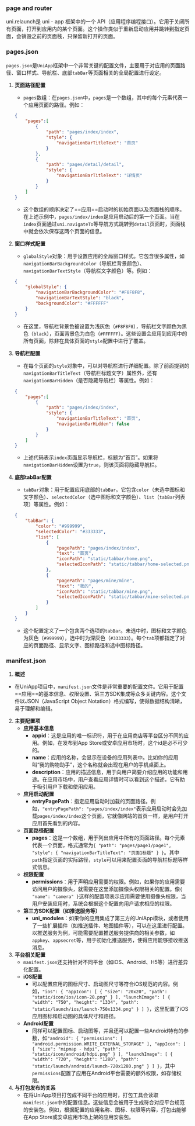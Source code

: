 

### page and router

uni.relaunch是 uni - app 框架中的一个 API（应用程序编程接口）。它用于关闭所有页面，打开到应用内的某个页面。这个操作类似于重新启动应用并跳转到指定页面，会销毁之前的页面栈，只保留新打开的页面。



### pages.json

`pages.json`是`UniApp`框架中一个非常关键的配置文件，主要用于对应用的页面路径、窗口样式、导航栏、底部`tabBar`等页面相关的全局配置进行设定。

1. **页面路径配置**
   - `pages`数组：在`pages.json`中，`pages`是一个数组，其中的每个元素代表一个应用页面的路径。例如：
   ```json
   {
       "pages":[
           {
               "path": "pages/index/index",
               "style": {
                   "navigationBarTitleText": "首页"
               }
           },
           {
               "path": "pages/detail/detail",
               "style": {
                   "navigationBarTitleText": "详情页"
               }
           }
       ]
   }
   ```
   - 这个数组的顺序决定了==应用==启动时的初始页面以及页面栈的顺序。在上述示例中，`pages/index/index`是应用启动后的第一个页面。当在`index`页面通过`uni.navigateTo`等导航方式跳转到`detail`页面时，页面栈中就会依次保存这两个页面的信息。

2. **窗口样式配置**
   - `globalStyle`对象：用于设置应用的全局窗口样式。它包含很多属性，如`navigationBarBackgroundColor`（导航栏背景颜色）、`navigationBarTextStyle`（导航栏文字颜色）等。例如：
   ```json
   {
       "globalStyle": {
           "navigationBarBackgroundColor": "#F8F8F8",
           "navigationBarTextStyle": "black",
           "backgroundColor": "#FFFFFF"
       }
   }
   ```
   - 在这里，导航栏背景色被设置为浅灰色（`#F8F8F8`），导航栏文字颜色为黑色（`black`），页面背景色为白色（`#FFFFFF`）。这些设置会应用到应用中的所有页面，除非在具体页面的`style`配置中进行了覆盖。

3. **导航栏配置**
   - 在每个页面的`style`对象中，可以对导航栏进行详细配置。除了前面提到的`navigationBarTitleText`（导航栏标题文字）属性外，还有`navigationBarHidden`（是否隐藏导航栏）等属性。例如：
   ```json
   {
       "pages":[
           {
               "path": "pages/index/index",
               "style": {
                   "navigationBarTitleText": "首页",
                   "navigationBarHidden": false
               }
           }
       ]
   }
   ```
   - 上述代码表示`index`页面显示导航栏，标题为“首页”。如果将`navigationBarHidden`设置为`true`，则该页面将隐藏导航栏。

4. **底部tabBar配置**
   - `tabBar`对象：用于配置应用底部的`tabBar`。它包含`color`（未选中图标和文字颜色）、`selectedColor`（选中图标和文字颜色）、`list`（`tabBar`列表项）等属性。例如：
   ```json
   {
       "tabBar": {
           "color": "#999999",
           "selectedColor": "#333333",
           "list": [
               {
                   "pagePath": "pages/index/index",
                   "text": "首页",
                   "iconPath": "static/tabbar/home.png",
                   "selectedIconPath": "static/tabbar/home-selected.png"
               },
               {
                   "pagePath": "pages/mine/mine",
                   "text": "我的",
                   "iconPath": "static/tabbar/mine.png",
                   "selectedIconPath": "static/tabbar/mine-selected.png"
               }
           ]
       }
   }
   ```
   - 这个配置定义了一个包含两个选项的`tabBar`。未选中时，图标和文字颜色为灰色（`#999999`），选中时为深灰色（`#333333`）。每个`tab`项都指定了对应的页面路径、显示文字、图标路径和选中图标路径。

### manifest.json

 1. **概述**

   - 在UniApp项目中，`manifest.json`文件是非常重要的配置文件。它用于配置==应用==的基本信息、权限设置、第三方SDK集成等众多关键内容。这个文件以JSON（JavaScript Object Notation）格式编写，使得数据结构清晰，易于理解和编辑。
2. **主要配置项**
   - **应用基本信息**
     - **appid**：这是应用的唯一标识符，用于在应用商店等平台区分不同的应用。例如，在发布到App Store或安卓应用市场时，这个id是必不可少的。
     - **name**：应用的名称，会显示在设备的应用列表中。比如你的应用叫“我的购物助手”，这个名称就会出现在用户的手机桌面上。
     - **description**：应用的描述信息，用于向用户简要介绍应用的功能和用途。在应用市场中，用户查看应用详情时可以看到这个描述，它有助于吸引用户下载和使用应用。
   - **应用启动配置**
     - **entryPagePath**：指定应用启动时加载的页面路径。例如，`"entryPagePath": "pages/index/index"`表示应用启动时会先加载`pages/index/index`这个页面，它就像网站的首页一样，是用户打开应用首先看到的内容。
   - **页面路径配置**
     - **pages**：这是一个数组，用于列出应用中所有的页面路径。每个元素代表一个页面，格式通常为`{ "path": "pages/page1/page1", "style": { "navigationBarTitleText": "页面1标题" } }`。其中`path`指定页面的实际路径，`style`可以用来配置页面的导航栏标题等样式信息。
   - **权限配置**
     - **permissions**：用于声明应用需要的权限。例如，如果你的应用需要访问用户的摄像头，就需要在这里添加摄像头权限相关的配置。像`{ "name": "camera" }`这样的配置项表示应用需要使用摄像头权限，当用户安装应用时，系统会根据这个配置向用户请求相应的权限。
   - **第三方SDK配置（如推送服务等）**
     - **uni_modules**：如果你的应用集成了第三方的UniApp模块，或者使用了一些扩展插件（如推送插件、地图插件等），可以在这里进行配置。以推送服务为例，可能需要配置推送服务提供商的相关参数，如`appkey`、`appsecret`等，用于初始化推送服务，使得应用能够接收推送消息。
3. **平台相关配置**
   - `manifest.json`还支持针对不同平台（如iOS、Android、H5等）进行差异化配置。
   - **iOS配置**
     - 可以配置应用的图标尺寸、启动图尺寸等符合iOS规范的内容。例如，`"ios": { "appIcon": [ { "size": "20x20", "path": "static/icon/ios/icon-20.png" } ], "launchImage": [ { "width": "750", "height": "1334", "path": "static/launch/ios/launch-750x1334.png" } ] }`，这里配置了iOS应用图标和启动图的具体尺寸和路径。
   - **Android配置**
     - 同样可以配置图标、启动图等，并且还可以配置一些Android特有的参数，如`"android": { "permissions": [ "android.permission.WRITE_EXTERNAL_STORAGE" ], "appIcon": [ { "size": "mipmap - hdpi", "path": "static/icon/android/hdpi.png" } ], "launchImage": [ { "width": "720", "height": "1280", "path": "static/launch/android/launch-720x1280.png" } ] }`，其中`permissions`配置了应用在Android平台需要的额外权限，如存储权限。
4. **与打包发布的关系**
   - 在将UniApp项目打包成不同平台的应用时，打包工具会读取`manifest.json`中的配置信息。这些信息会被用于生成符合对应平台规范的安装包。例如，根据配置的应用名称、图标、权限等内容，打包出能够在App Store或安卓应用市场上架的应用安装包。